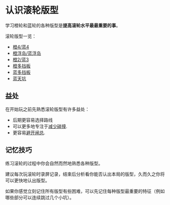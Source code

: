 # 认识滚轮版型

学习橙轮和蓝轮的各种版型是**提高滚轮水平最最重要的事**。

滚轮版型一览：

* [橙4/蓝4](../rolls/easy-4.md)
* [橙浮岛/蓝浮岛](../rolls/isolated-duo.md)
* [橙2/蓝3](../rolls/closed-open-open-closed.md)
* [橙多挡板](../rolls/5-waller.md)
* [蓝多挡板](../rolls/pillar-trench.md)
* [蓝天坑](../rolls/grand-canyon.md)

## 益处

在开始玩之前先熟悉滚轮版型有许多益处：

* 后期更容易选择路线
* 可以更多地专注于[减少碰撞](./reducing-desync.zh.md).
* 更容易[避开闸总](./avoiding-griefers.zh.md).

## 记忆技巧

练习滚轮的过程中你会自然而然地熟悉各种版型。

建议每次玩滚轮时录屏记录，结束后分析看你能否认出本局的版型，久而久之你将可以更快地认出版型。

如果你感觉立刻记住所有版型有些困难，可以先记住每种版型最重要的特征（例如哪些部分可以连续跳过几个小坑）。
